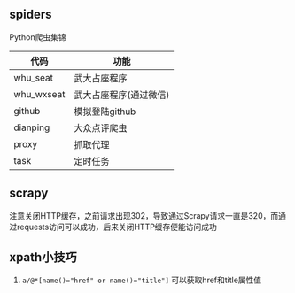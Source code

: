 ## spiders
Python爬虫集锦

| 代码 | 功能 |
| ------ | ------ |
| whu_seat | 武大占座程序 |
| whu_wxseat | 武大占座程序(通过微信) |
| github  | 模拟登陆github |
| dianping  | 大众点评爬虫 |
| proxy  | 抓取代理 |
| task  | 定时任务 |

## scrapy
注意关闭HTTP缓存，之前请求出现302，导致通过Scrapy请求一直是320，而通过requests访问可以成功，后来关闭HTTP缓存便能访问成功
## xpath小技巧
1. `a/@*[name()="href" or name()="title"]` 可以获取href和title属性值